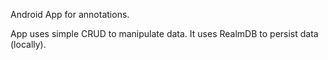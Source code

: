 Android App for annotations.

App uses simple CRUD to manipulate data. It uses RealmDB to persist data (locally).